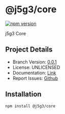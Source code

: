 # @j5g3/core 
	
[![npm version](https://badge.fury.io/js/%40j5g3%2Fcore.svg)](https://badge.fury.io/js/%40j5g3%2Fcore)

j5g3 Core

## Project Details

-   Branch Version: [0.0.1](https://npmjs.com/package/@j5g3/core/v/0.0.1)
-   License: UNLICENSED
-   Documentation: [Link](https://github.com/j5g3/engine/core)
-   Report Issues: [Github](https://github.com/j5g3/engine/issues)

## Installation

	npm install @j5g3/core

